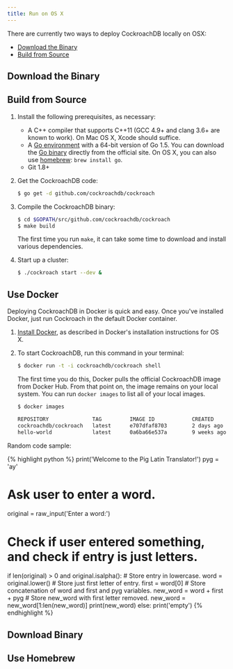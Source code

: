```yaml
---
title: Run on OS X
---
```


There are currently two ways to deploy CockroachDB locally on OSX:

-	[Download the Binary](#download-the-binary)
-	[Build from Source](#build-from-source)

## Download the Binary


## Build from Source

1.  Install the following prerequisites, as necessary:
    - A C++ compiler that supports C++11 (GCC 4.9+ and clang 3.6+ are known to work). On Mac OS X, Xcode should suffice. 
    - A [Go environment](http://golang.org/doc/code.html) with a 64-bit version of Go 1.5. You can download the [Go binary](https://golang.org/dl/) directly from the official site. On OS X, you can also use [homebrew](http://brew.sh): `brew install go`. 
    - Git 1.8+ 

2.  Get the CockroachDB code:

    ```bash
    $ go get -d github.com/cockroachdb/cockroach
    ```

3. Compile the CockroachDB binary:

	```bash
    $ cd $GOPATH/src/github.com/cockroachdb/cockroach
	$ make build
	```

	The first time you run `make`, it can take some time to download and install various dependencies.

4. Start up a cluster:

	```bash
	$ ./cockroach start --dev &
	```

## Use Docker

Deploying CockroachDB in Docker is quick and easy. Once you've installed Docker, just run Cockroach in the default Docker container.  

1. 	[Install Docker](https://docs.docker.com/mac/step_one/), as described in Docker's installation instructions for OS X.   

2.	To start CockroachDB, run this command in your terminal:

	```bash
	$ docker run -t -i cockroachdb/cockroach shell
	```

	The first time you do this, Docker pulls the official CockroachDB image from Docker Hub. From that point on, the image remains on your local system. You can run `docker images` to list all of your local images.

	```bash
	$ docker images

	REPOSITORY              TAG			IMAGE ID            CREATED             VIRTUAL SIZE
	cockroachdb/cockroach   latest 		e707dfaf8703        2 days ago			278.2 MB
	hello-world             latest      0a6ba66e537a        9 weeks ago         960 B
	```

Random code sample:

{% highlight python %}
print('Welcome to the Pig Latin Translator!')
pyg = 'ay'

# Ask user to enter a word.
original = raw_input('Enter a word:')

# Check if user entered something, and check if entry is just letters.
if len(original) > 0 and original.isalpha():
    # Store entry in lowercase.
    word = original.lower()
    # Store just first letter of entry.
    first = word[0]
    # Store concatenation of word and first and pyg variables.
    new_word = word + first + pyg
    # Store new_word with first letter removed.
    new_word = new_word[1:len(new_word)]
    print(new_word)
else:
    print('empty')
{% endhighlight %}

## Download Binary

## Use Homebrew

